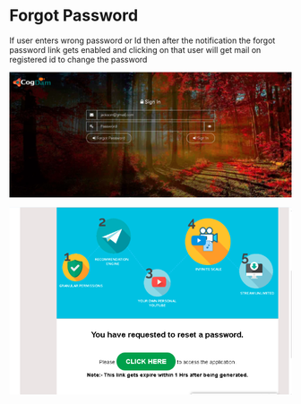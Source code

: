 # Forgot Password

If user enters wrong password or Id then after the notification the forgot password link gets enabled and clicking on that user will get mail on registered id to change the password

![](../.gitbook/assets/image%20%28164%29.png)

![](../.gitbook/assets/image%20%28175%29.png)





